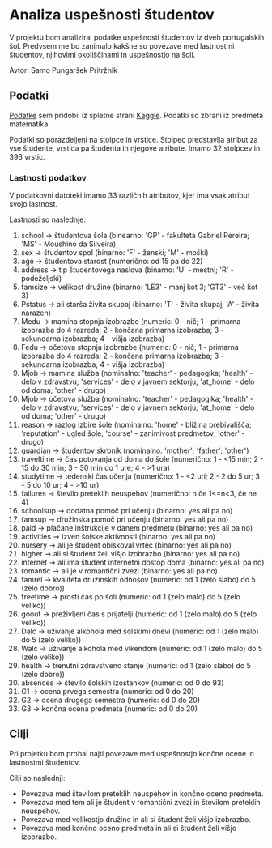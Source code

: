 # Analiza uspešnosti študentov

V projektu bom analiziral podatke uspešnosti študentov iz dveh portugalskih šol. Predvsem me bo zanimalo kakšne so povezave med lastnostmi študentov, njihovimi okoliščinami in uspešnostjo na šoli.

Avtor: Samo Pungaršek Pritržnik

## Podatki

[Podatke](https://www.kaggle.com/datasets/devansodariya/student-performance-data) sem pridobil iz spletne strani [Kaggle](https://www.kaggle.com). Podatki so zbrani iz predmeta matematika.

Podatki so porazdeljeni na stolpce in vrstice. Stolpec predstavlja atribut za vse študente, vrstica pa študenta in njegove atribute. Imamo 32 stolpcev in 396 vrstic.

### Lastnosti podatkov

V podatkovni datoteki imamo 33 različnih atributov, kjer ima vsak atribut svojo lastnost.

Lastnosti so naslednje:
  1. school -> študentova šola (binearno: 'GP' - fakulteta Gabriel Pereira; 'MS' - Moushino da Silveira)
  2. sex -> študentov spol (binarno: 'F' - ženski; 'M' - moški)
  3. age -> študentova starost (numerično: od 15 pa do 22)
  4. address -> tip študentovega naslova (binarno: 'U' - mestni; 'R' - podeželjski)
  5. famsize -> velikost družine (binarno: 'LE3' - manj kot 3; 'GT3' - več kot 3)
  6. Pstatus -> ali starša živita skupaj (binarno: 'T' - živita skupaj; 'A' - živita narazen)
  7. Medu -> mamina stopnja izobrazbe (numeric: 0 - nič; 1 - primarna izobrazba do 4 razreda; 2 - končana primarna izobrazba; 3 - sekundarna izobrazba; 4 - višja izobrazba)
  8. Fedu -> očetova stopnja izobrazbe (numeric: 0 - nič; 1 - primarna izobrazba do 4 razreda; 2 - končana primarna izobrazba; 3 - sekundarna izobrazba; 4 - višja izobrazba)
  9. Mjob -> mamina služba (nominalno: 'teacher' - pedagogika; 'health' - delo v zdravstvu; 'services' - delo v javnem sektorju; 'at_home' - delo od doma; 'other' - drugo)
  10. Mjob -> očetova služba (nominalno: 'teacher' - pedagogika; 'health' - delo v zdravstvu; 'services' - delo v javnem sektorju; 'at_home' - delo od doma; 'other' - drugo)
  11. reason -> razlog izbire šole (nominalno: 'home' - bližina prebivališča; 'reputation' - ugled šole; 'course' - zanimivost predmetov; 'other' - drugo)
  12. guardian -> študentov skrbnik (nominalno: 'mother'; 'father'; 'other')
  13. traveltime -> čas potovanja od doma do šole (numerično: 1 - <15 min; 2 - 15 do 30 min; 3 - 30 min do 1 ure; 4 - >1 ura)
  14. studytime -> tedenski čas učenja (numerično: 1 - <2 uri; 2 - 2 do 5 ur; 3 - 5 do 10 ur; 4 - >10 ur)
  15. failures -> število preteklih neuspehov (numerično: n če 1<=n<3, če ne 4)
  16. schoolsup -> dodatna pomoč pri učenju (binarno: yes ali pa no)
  17. famsup -> družinska pomoč pri učenju (binarno: yes ali pa no)
  18. paid -> plačane inštrukcije v danem predmetu (binarno: yes ali pa no)
  19. activities -> izven šolske aktivnosti (binarno: yes ali pa no)
  20. nursery -> ali je študent obiskoval vrtec (binarno: yes ali pa no)
  21. higher -> ali si študent želi višjo izobrazbo (binarno: yes ali pa no)
  22. internet -> ali ima študent internetni dostop doma (binarno: yes ali pa no)
  23. romantic -> ali je v romantični zvezi (binarno: yes ali pa no)
  24. famrel -> kvaliteta družinskih odnosov (numeric: od 1 (zelo slabo) do 5 (zelo dobro))
  25. freetime -> prosti čas po šoli (numeric: od 1 (zelo malo) do 5 (zelo veliko))
  26. goout -> preživljeni čas s prijatelji (numeric: od 1 (zelo malo) do 5 (zelo veliko))
  27. Dalc -> uživanje alkohola med šolskimi dnevi (numeric: od 1 (zelo malo) do 5 (zelo veliko))
  28. Walc -> uživanje alkohola med vikendom (numeric: od 1 (zelo malo) do 5 (zelo veliko))
  29. health -> trenutni zdravstveno stanje (numeric: od 1 (zelo slabo) do 5 (zelo dobro))
  30. absences -> število šolskih izostankov (numeric: od 0 do 93)
  31. G1 -> ocena prvega semestra (numeric: od 0 do 20)
  32. G2 -> ocena drugega semestra (numeric: od 0 do 20)
  33. G3 -> končna ocena predmeta (numeric: od 0 do 20)
  
## Cilji

Pri projetku bom probal najti povezave med uspešnostjo končne ocene in lastnostmi študentov. 

Cilji so naslednji:
- Povezava med številom preteklih neuspehov in končno oceno predmeta.
- Povezava med tem ali je študent v romantični zvezi in številom preteklih neuspehov.
- Povezava med velikostjo družine in ali si študent želi višjo izobrazbo.
- Povezava med končno oceno predmeta in ali si študent želi višjo izobrazbo.
